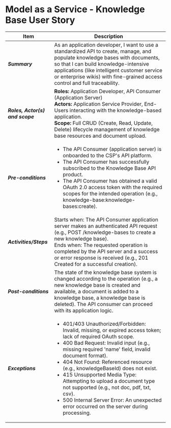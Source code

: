 # Model as a Service - Knowledge Base User Story

| Item                      | Description |
|---------------------------|-------------|
| ***Summary***                   |As an application developer, I want to use a standardized API to create, manage, and populate knowledge bases with documents, so that I can build knowledge-intensive applications (like intelligent customer service or enterprise wikis) with fine-grained access control and full traceability. |
| ***Roles, Actor(s) and scope*** |**Roles:** Application Developer, API Consumer (Application Server)<br/>**Actors:** Application Service Provider, End-Users interacting with the knowledge-based application.<br/>**Scope:** Full CRUD (Create, Read, Update, Delete) lifecycle management of knowledge base resources and document upload.|
| ***Pre-conditions***            |<ul><li>The API Consumer (application server) is onboarded to the CSP's API platform.</li><li>The API Consumer has successfully subscribed to the Knowledge Base API product.</li><li>The API Consumer has obtained a valid OAuth 2.0 access token with the required scopes for the intended operation (e.g., knowledge-base:knowledge-bases:create).</li></ul>             |
| ***Activities/Steps***          |Starts when: The API Consumer application server makes an authenticated API request (e.g., POST /knowledge-bases to create a new knowledge base).<br/>Ends when: The requested operation is completed by the API server and a success or error response is received (e.g., 201 Created for a successful creation).             |
| ***Post-conditions***           |The state of the knowledge base system is changed according to the operation (e.g., a new knowledge base is created and available, a document is added to a knowledge base, a knowledge base is deleted). The API consumer can proceed with its application logic.             |
| ***Exceptions***                |<ul><li>401/403 Unauthorized/Forbidden: Invalid, missing, or expired access token; lack of required OAuth scope.</li><li>400 Bad Request: Invalid input (e.g., missing required 'name' field, invalid document format).</li><li>404 Not Found: Referenced resource (e.g., knowledgeBaseId) does not exist.</li><li>415 Unsupported Media Type: Attempting to upload a document type not supported (e.g., not doc, pdf, txt, csv).</li><li>500 Internal Server Error: An unexpected error occurred on the server during processing.</li></ul>             |
